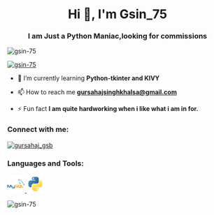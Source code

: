 <h1 align="center">Hi 👋, I'm Gsin_75</h1>
<h3 align="center">I am Just a Python Maniac,looking for commissions</h3>

<p align="left"> <img src="https://komarev.com/ghpvc/?username=gsin-75&label=Profile%20views&color=0e75b6&style=flat" alt="gsin-75" /> </p>

<p align="left"> <a href="https://github.com/ryo-ma/github-profile-trophy"><img src="https://github-profile-trophy.vercel.app/?username=gsin-75" alt="gsin-75" /></a> </p>

- 🌱 I’m currently learning **Python-tkinter and KIVY**

- 📫 How to reach me **gursahajsinghkhalsa@gmail.com**

- ⚡ Fun fact **I am quite hardworking when i like what i am in for.**

<h3 align="left">Connect with me:</h3>
<p align="left">
<a href="https://instagram.com/gursahaj_gsb" target="blank"><img align="center" src="https://cdn.jsdelivr.net/npm/simple-icons@3.0.1/icons/instagram.svg" alt="gursahaj_gsb" height="30" width="40" /></a>
</p>

<h3 align="left">Languages and Tools:</h3>
<p align="left"> <a href="https://www.mysql.com/" target="_blank"> <img src="https://raw.githubusercontent.com/devicons/devicon/master/icons/mysql/mysql-original-wordmark.svg" alt="mysql" width="40" height="40"/> </a> <a href="https://www.python.org" target="_blank"> <img src="https://raw.githubusercontent.com/devicons/devicon/master/icons/python/python-original.svg" alt="python" width="40" height="40"/> </a> </p>

<p><img align="center" src="https://github-readme-stats.vercel.app/api/top-langs?username=gsin-75&show_icons=true&locale=en&layout=compact" alt="gsin-75" /></p>
